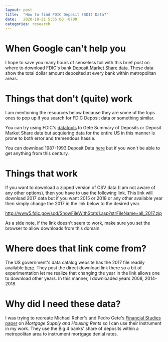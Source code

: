 ```yaml
---
layout: post
title:  "How to find FDIC Deposit (SDI) Data?"
date:   2020-10-21 5:55:00 -0700
categories: research
---
```


# When Google can't help you
I hope to save you many hours of senseless toil with this brief post on where
to download FDIC's bank [Deposit Market Share data](https://www7.fdic.gov/sod/sodMarketBank.asp?barItem=2). These data show the total dollar amount deposited at every bank within metropolitan areas.

# Things that don't (quite) work
I am mentioning the resources below because they are some of the tops ones to pop up if you search for FDIC Deposit data or something similar.

You can try using FDIC's [datatools](https://www.fdic.gov/open-government/datatools.html) to Gete Summary of Deposits or Deposit Market Share data but acquiering data for the entire US in this manner is prone to both error and tremendous hassle.

You can download 1987-1993 Deposit Data [here](https://www.fdic.gov/foia/sod/) but if you won't be able to get anything from this century.

# Things that work
If you want to download a zipped version of CSV data (I am not aware of any other options), then you have to use the following link. This link will download 2017 data but if you want 2015 or 2018 or any other available year then simply change the 2017 in the link below to the desired year.

http://www5.fdic.gov/sod/ShowFileWithStats1.asp?strFileName=all_2017.zip

As a side note, if the link doesn't seem to work, make sure you set the browser to allow downloads from this domain.

# Where does that link come from?

The US government's data catalog website has the 2017 file readily available [here](https://catalog.data.gov/dataset/fdic-summary-of-deposits-sod-download-file/resource/9e1c84e1-5d68-4271-8193-3b40b4c57d00). They post the direct download link there so a bit of experimentation let me realize that changing the year in the link allows one to download other years. In this manner, I downloaded years 2008, 2014-2018. 

# Why did I need these data?
I was trying to recreate Michael Reher's and Pedro Gete's [Financial Studies paper](https://papers.ssrn.com/sol3/papers.cfm?abstract_id=2756056) on *Mortgage Supply and Housing Rents* so I can use their instrument in my work. They use the Big 4 banks' share of deposits within a metropolitan area to instrument mortgage denial rates.
